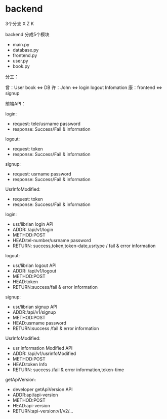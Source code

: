 # backend


3个分支 X Z K

backend 分成5个模块
	
* main.py
* database.py
* frontend.py
* user.py
* book.py

分工：

曾：User book <=> DB
许：John <=> login logout Infomation
康：frontend <=> signup


前端API：

login: 

* request: tele/usrname password
* response: Success/Fail & information

logout:

* request: token
* response: Success/Fail & information

signup:

* request: usrname password
* response: Success/Fail & information

UsrInfoModified:

* request: token
* response: Success/Fail & information


login:

* usr/librian login API
* ADDR: /api/v1/login
* METHOD:POST
* HEAD:tel-number/usrname password 
* RETURN: success,token,token-date,usrtype / fail & error information


logout:

* usr/librian logout API
* ADDR: /api/v1/logout
* METHOD:POST
* HEAD:token
* RETURN:success/fail & error information

signup:

* usr/librian signup API
* ADDR:/api/v1/signup
* METHOD:POST
* HEAD:usrname password
* RETURN:success /fail & error information

UsrInfoModified:

* usr information Modified API
* ADDR: /api/v1/usrinfoModified
* METHOD:POST
* HEAD:token Info
* RETURN: success /fail & error information,token-time

getApiVersion:

* developer getApiVersion API
* ADDR:api/api-version
* METHOD:POST
* HEAD:api-version
* RETURN:api-version:v1/v2/...

